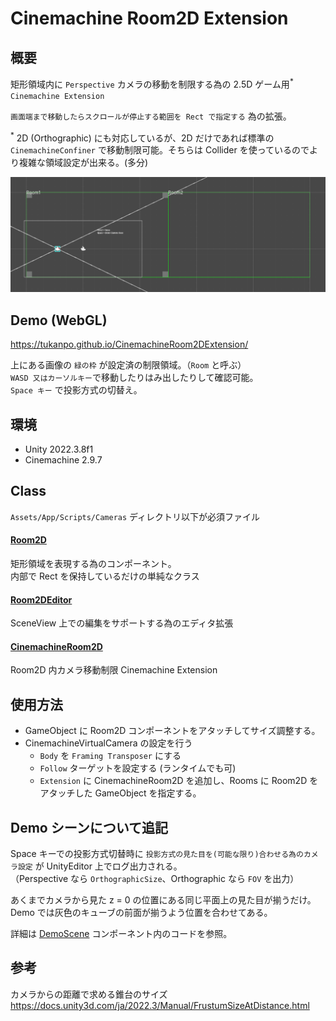 # Cinemachine Room2D Extension

## 概要

矩形領域内に `Perspective` カメラの移動を制限する為の 2.5D ゲーム用<sup>*</sup> `Cinemachine Extension`  

`画面端まで移動したらスクロールが停止する範囲を Rect で指定する` 為の拡張。

<sup>*</sup> 2D (Orthographic) にも対応しているが、2D だけであれば標準の `CinemachineConfiner` で移動制限可能。そちらは Collider を使っているのでより複雑な領域設定が出来る。(多分)  

![image01](docs/images/image01.png)

## Demo (WebGL)

https://tukanpo.github.io/CinemachineRoom2DExtension/

上にある画像の `緑の枠` が設定済の制限領域。（`Room` と呼ぶ）  
`WASD 又はカーソルキー`で移動したりはみ出したりして確認可能。  
`Space キー` で投影方式の切替え。 

## 環境

- Unity 2022.3.8f1
- Cinemachine 2.9.7

## Class

`Assets/App/Scripts/Cameras` ディレクトリ以下が必須ファイル

#### [Room2D](Assets/App/Scripts/Cameras/Room2D.cs)
矩形領域を表現する為のコンポーネント。  
内部で Rect を保持しているだけの単純なクラス

#### [Room2DEditor](Assets/App/Scripts/Cameras/Editor/Room2DEditor.cs)
SceneView 上での編集をサポートする為のエディタ拡張  

#### [CinemachineRoom2D](Assets/App/Scripts/Cameras/CinemachineRoom2D.cs)
Room2D 内カメラ移動制限 Cinemachine Extension

## 使用方法
- GameObject に Room2D コンポーネントをアタッチしてサイズ調整する。
- CinemachineVirtualCamera の設定を行う  
  - `Body` を `Framing Transposer` にする
  - `Follow` ターゲットを設定する (ランタイムでも可)
  - `Extension` に CinemachineRoom2D を追加し、Rooms に Room2D をアタッチした GameObject を指定する。  

## Demo シーンについて追記

Space キーでの投影方式切替時に `投影方式の見た目を(可能な限り)合わせる為のカメラ設定` が UnityEditor 上でログ出力される。  
（Perspective なら `OrthographicSize`、Orthographic なら `FOV` を出力）  

あくまでカメラから見た z = 0 の位置にある同じ平面上の見た目が揃うだけ。  
Demo では灰色のキューブの前面が揃うよう位置を合わせてある。

詳細は [DemoScene](Assets/App/Scripts/Scenes/DemoScene.cs) コンポーネント内のコードを参照。  

## 参考
カメラからの距離で求める錐台のサイズ  
https://docs.unity3d.com/ja/2022.3/Manual/FrustumSizeAtDistance.html
